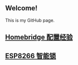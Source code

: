 ## Welcome!

This is my GitHub page.

##  [Homebridge 配置经验](https://davidliyutong.github.io/homebridge)
## [ESP8266 智能锁](https://davidliyutong.github.io/esp8266-lock)
